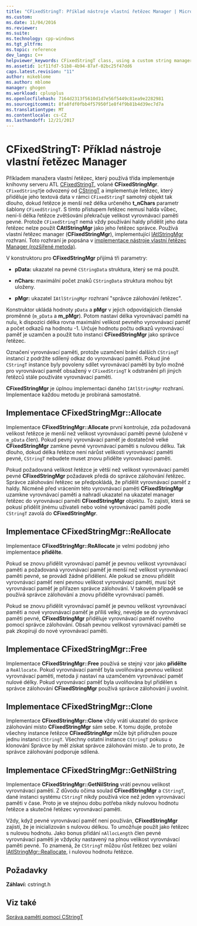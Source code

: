 ```yaml
---
title: "CFixedStringT: Příklad nástroje vlastní řetězec Manager | Microsoft Docs"
ms.custom: 
ms.date: 11/04/2016
ms.reviewer: 
ms.suite: 
ms.technology: cpp-windows
ms.tgt_pltfrm: 
ms.topic: reference
dev_langs: C++
helpviewer_keywords: CFixedStringT class, using a custom string manager
ms.assetid: 1cf11fd7-51b8-4b94-87af-02bc25f47dd6
caps.latest.revision: "11"
author: mikeblome
ms.author: mblome
manager: ghogen
ms.workload: cplusplus
ms.openlocfilehash: 7164d2313f5610d1d7e56f5449c81ea9e2282981
ms.sourcegitcommit: 8fa8fdf0fbb4f57950f1e8f4f9b81b4d39ec7d7a
ms.translationtype: MT
ms.contentlocale: cs-CZ
ms.lasthandoff: 12/21/2017
---
```

# <a name="cfixedstringt-example-of-a-custom-string-manager"></a>CFixedStringT: Příklad nástroje vlastní řetězec Manager
Příkladem manažera vlastní řetězec, který používá třída implementuje knihovny serveru ATL [CFixedStringT](../atl-mfc-shared/reference/cfixedstringt-class.md), volané **CFixedStringMgr**. `CFixedStringT`je odvozený od [CStringT](../atl-mfc-shared/reference/cstringt-class.md) a implementuje řetězec, který přiděluje jeho textová data v rámci `CFixedStringT` samotný objekt tak dlouho, dokud řetězce je menší než délka určeného **t_nChars** parametr šablony `CFixedStringT`. S tímto přístupem řetězec nemusí halda vůbec, není-li délka řetězce zvětšování překračuje velikost vyrovnávací paměti pevné. Protože `CFixedStringT` nemá vždy používání haldy přidělit jeho data řetězec nelze použít **CAtlStringMgr** jako jeho řetězec správce. Používá vlastní řetězec manager (**CFixedStringMgr**), implementující [IAtlStringMgr](../atl-mfc-shared/reference/iatlstringmgr-class.md) rozhraní. Toto rozhraní je popsána v [implementace nástroje vlastní řetězec Manager (rozšířené metoda)](../atl-mfc-shared/implementation-of-a-custom-string-manager-advanced-method.md).  
  
 V konstruktoru pro **CFixedStringMgr** přijímá tři parametry:  
  
-   **pData:** ukazatel na pevné `CStringData` struktura, který se má použít.  
  
-   **nChars:** maximální počet znaků `CStringData` struktura mohou být uloženy.  
  
-   **pMgr:** ukazatel `IAtlStringMgr` rozhraní "správce zálohování řetězec".  
  
 Konstruktor ukládá hodnoty `pData` a **pMgr** v jejich odpovídajících členské proměnné (`m_pData` a **m_pMgr**). Potom nastaví délka vyrovnávací paměti na nulu, k dispozici délka rovna maximální velikost pevného vyrovnávací paměť a počet odkazů na hodnotu -1. Určuje hodnotu počtu odkazů vyrovnávací paměť je uzamčen a použít tuto instanci **CFixedStringMgr** jako správce řetězec.  
  
 Označení vyrovnávací paměti, protože uzamčení brání dalších `CStringT` instancí z podržíte sdílený odkaz do vyrovnávací paměti. Pokud jiné `CStringT` instance byly povoleny sdílet vyrovnávací paměti by bylo možné pro vyrovnávací paměť obsažený v `CFixedStringT` k odstranění při jiných řetězců stále používáte vyrovnávací paměti.  
  
 **CFixedStringMgr** je úplnou implementaci daného `IAtlStringMgr` rozhraní. Implementace každou metodu je probíraná samostatně.  
  
## <a name="implementation-of-cfixedstringmgrallocate"></a>Implementace CFixedStringMgr::Allocate  
 Implementace **CFixedStringMgr::Allocate** první kontroluje, zda požadovaná velikost řetězce je menší než velikost vyrovnávací paměti pevné (uložené v `m_pData` člen). Pokud pevný vyrovnávací paměť je dostatečně velké **CFixedStringMgr** zamkne pevné vyrovnávací paměti s nulovou délku. Tak dlouho, dokud délka řetězce není nárůst velikosti vyrovnávací paměti pevné, `CStringT` nebudete muset znovu přidělte vyrovnávací paměti.  
  
 Pokud požadovaná velikost řetězce je větší než velikost vyrovnávací paměti pevné **CFixedStringMgr** požadavek předá do správce zálohování řetězec. Správce zálohování řetězec se předpokládá, že přidělit vyrovnávací paměť z haldy. Nicméně před vrácením této vyrovnávací paměti **CFixedStringMgr** uzamkne vyrovnávací paměti a nahradí ukazatel na ukazatel manager řetězec do vyrovnávací paměti **CFixedStringMgr** objektu. To zajistí, která se pokusí přidělit jinému uživateli nebo volné vyrovnávací paměti podle `CStringT` zavolá do **CFixedStringMgr**.  
  
## <a name="implementation-of-cfixedstringmgrreallocate"></a>Implementace CFixedStringMgr::ReAllocate  
 Implementace **CFixedStringMgr::ReAllocate** je velmi podobný jeho implementace **přidělte**.  
  
 Pokud se znovu přidělit vyrovnávací paměť je pevnou velikost vyrovnávací paměti a požadovaná vyrovnávací paměť je menší než velikost vyrovnávací paměti pevné, se provádí žádné přidělení. Ale pokud se znovu přidělit vyrovnávací paměť není pevnou velikost vyrovnávací paměti, musí být vyrovnávací paměť je přiřazen správce zálohování. V takovém případě se používá správce zálohování a znovu přidělte vyrovnávací paměti.  
  
 Pokud se znovu přidělit vyrovnávací paměť je pevnou velikost vyrovnávací paměti a nové vyrovnávací paměť je příliš velký, nevejde se do vyrovnávací paměti pevné, **CFixedStringMgr** přiděluje vyrovnávací paměť nového pomocí správce zálohování. Obsah pevnou velikost vyrovnávací paměti se pak zkopírují do nové vyrovnávací paměti.  
  
## <a name="implementation-of-cfixedstringmgrfree"></a>Implementace CFixedStringMgr::Free  
 Implementace **CFixedStringMgr::Free** používá se stejný vzor jako **přidělte** a `ReAllocate`. Pokud vyrovnávací paměť byla uvolňována pevnou velikost vyrovnávací paměti, metoda ji nastaví na uzamčeném vyrovnávací paměť nulové délky. Pokud vyrovnávací paměť byla uvolňována byl přidělen s správce zálohování **CFixedStringMgr** používá správce zálohování ji uvolnit.  
  
## <a name="implementation-of-cfixedstringmgrclone"></a>Implementace CFixedStringMgr::Clone  
 Implementace **CFixedStringMgr::Clone** vždy vrátí ukazatel do správce zálohování místo **CFixedStringMgr** sám sebe. K tomu dojde, protože všechny instance řetězce **CFixedStringMgr** může být přidružen pouze jednu instanci `CStringT`. Všechny ostatní instance `CStringT` pokusu o klonování Správce by měl získat správce zálohování místo. Je to proto, že správce zálohování podporuje sdílená.  
  
## <a name="implementation-of-cfixedstringmgrgetnilstring"></a>Implementace CFixedStringMgr::GetNilString  
 Implementace **CFixedStringMgr::GetNilString** vrátí pevnou velikost vyrovnávací paměti. Z důvodu očima soulad **CFixedStringMgr** a `CStringT`, dané instanci systému `CStringT` nikdy používá více než jeden vyrovnávací paměti v čase. Proto je ve stejnou dobu potřeba nikdy nulovou hodnotu řetězce a skutečné řetězec vyrovnávací paměti.  
  
 Vždy, když pevné vyrovnávací paměť není používán, **CFixedStringMgr** zajistí, že je inicializován s nulovou délkou. To umožňuje použít jako řetězec s nulovou hodnotu. Jako bonus přidání `nAllocLength` člen pevné vyrovnávací paměti je vždycky nastavený na plnou velikost vyrovnávací paměti pevné. To znamená, že `CStringT` můžou růst řetězec bez volání [IAtlStringMgr::Reallocate](../atl-mfc-shared/reference/iatlstringmgr-class.md#reallocate), i nulovou hodnotu řetězce.  
  
## <a name="requirements"></a>Požadavky  
 **Záhlaví:** cstringt.h  
  
## <a name="see-also"></a>Viz také  
 [Správa paměti pomocí CStringT](../atl-mfc-shared/memory-management-with-cstringt.md)

